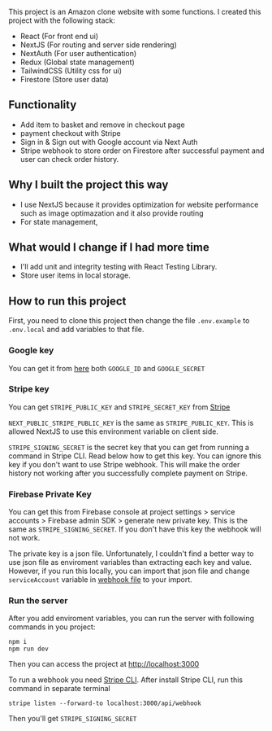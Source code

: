 This project is an Amazon clone website with some functions. I created this project with the following stack:

- React (For front end ui)
- NextJS (For routing and server side rendering)
- NextAuth (For user authentication)
- Redux (Global state management)
- TailwindCSS (Utility css for ui)
- Firestore (Store user data)

## Functionality

- Add item to basket and remove in checkout page
- payment checkout with Stripe
- Sign in & Sign out with Google account via Next Auth
- Stripe webhook to store order on Firestore after successful payment and user can check order history.

## Why I built the project this way

- I use NextJS because it provides optimization for website performance such as image optimazation and it also provide routing
- For state management,

## What would I change if I had more time

- I'll add unit and integrity testing with React Testing Library.
- Store user items in local storage.

## How to run this project

First, you need to clone this project then change the file `.env.example` to `.env.local` and add variables to that file.

### Google key

You can get it from [here](https://console.cloud.google.com/apis/credentials/oauthclient) both `GOOGLE_ID` and `GOOGLE_SECRET`

### Stripe key

You can get `STRIPE_PUBLIC_KEY` and `STRIPE_SECRET_KEY` from [Stripe](https://stripe.com/docs/keys)

`NEXT_PUBLIC_STRIPE_PUBLIC_KEY` is the same as `STRIPE_PUBLIC_KEY`. This is allowed NextJS to use this environment variable on client side.

`STRIPE_SIGNING_SECRET` is the secret key that you can get from running a command in Stripe CLI. Read below how to get this key.
You can ignore this key if you don't want to use Stripe webhook. This will make the order history not working after you successfully complete payment on Stripe.

### Firebase Private Key

You can get this from Firebase console at project settings > service accounts > Firebase admin SDK > generate new private key. This is the same as `STRIPE_SIGNING_SECRET`. If you don't have this key the webhook will not work.

The private key is a json file. Unfortunately, I couldn't find a better way to use json file as enviroment variables than extracting each key and value. However, if you run this locally, you can import that json file and change `serviceAccount` variable in [webhook file](https://github.com/StaroMoon/amazon_clone_nextjs/blob/main/src/pages/api/webhook.ts) to your import.

### Run the server

After you add enviroment variables, you can run the server with following commands in you project:

```
npm i
npm run dev
```

Then you can access the project at [http://localhost:3000](http://localhost:3000)

To run a webhook you need [Stripe CLI](https://stripe.com/docs/stripe-cli). After install Stripe CLI, run this command in separate terminal

```
stripe listen --forward-to localhost:3000/api/webhook
```

Then you'll get `STRIPE_SIGNING_SECRET`
